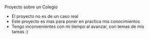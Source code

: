 Proyecto sobre un Colegio
- El proyecto no es de un caso real
- Este proyecto es mas para poner en practica mis conocimientos
- Tengo inconvenientes con mi tiempo al avanzar, con temas de mis tareas :)
